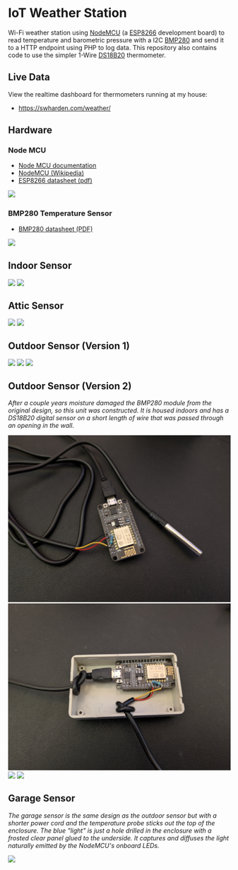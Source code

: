 # IoT Weather Station

Wi-Fi weather station using [NodeMCU](https://en.wikipedia.org/wiki/NodeMCU) (a [ESP8266](https://en.wikipedia.org/wiki/ESP8266) development board) to read temperature and barometric pressure with a I2C [BMP280](https://www.amazon.com/s?k=bmp280) and send it to a HTTP endpoint using PHP to log data. This repository also contains code to use the simpler 1-Wire [DS18B20](https://www.analog.com/media/en/technical-documentation/data-sheets/ds18b20.pdf) thermometer.

## Live Data

View the realtime dashboard for thermometers running at my house:

* https://swharden.com/weather/

## Hardware

### Node MCU

* [Node MCU documentation](https://nodemcu.readthedocs.io/en/release/)
* [NodeMCU (Wikipedia)](https://en.wikipedia.org/wiki/NodeMCU)
* [ESP8266 datasheet (pdf)](https://www.espressif.com/sites/default/files/documentation/0a-esp8266ex_datasheet_en.pdf)

![](dev/graphics/nodemcu-pinout.jpg)

### BMP280 Temperature Sensor

* [BMP280 datasheet (PDF)](https://cdn-shop.adafruit.com/datasheets/BST-BMP280-DS001-11.pdf)

![](dev/graphics/bmp280.jpg)

## Indoor Sensor

![](dev/graphics/v1-outside.jpg)
![](dev/graphics/v1-inside.jpg)

## Attic Sensor
![](dev/graphics/attic1.jpg)
![](dev/graphics/attic2.jpg)

## Outdoor Sensor (Version 1)

![](dev/graphics/outdoor1.jpg)
![](dev/graphics/outdoor2.jpg)
![](dev/graphics/outdoor3.jpg)

## Outdoor Sensor (Version 2)

_After a couple years moisture damaged the BMP280 module from the original design, so this unit was constructed. It is housed indoors and has a DS18B20 digital sensor on a short length of wire that was passed through an opening in the wall._

![](dev/graphics/outdoor2a.jpg)
![](dev/graphics/outdoor2b.jpg)
![](dev/graphics/outdoor2c.jpg)
![](dev/graphics/outdoor2d.jpg)

## Garage Sensor
_The garage sensor is the same design as the outdoor sensor but with a shorter power cord and the temperature probe sticks out the top of the enclosure. The blue "light" is just a hole drilled in the enclosure with a frosted clear panel glued to the underside. It captures and diffuses the light naturally emitted by the NodeMCU's onboard LEDs._

![](dev/graphics/garage.jpg)